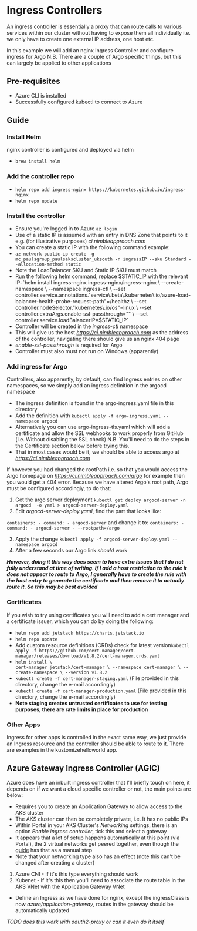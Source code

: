 # Ingress Controllers
An ingress controller is essentially a proxy that can route calls to various services within our cluster without having to expose them all individually i.e. we only have to create one external IP address, one host etc.

In this example we will add an nginx Ingress Controller and configure ingress for Argo
N.B. There are a couple of Argo specific things, but this can largely be applied to other applications

## Pre-requisites
- Azure CLI is installed
- Successfully configured kubectl to connect to Azure

## Guide

### Install Helm
nginx controller is configured and deployed via helm
- `brew install helm`

### Add the controller repo
- `helm repo add ingress-nginx https://kubernetes.github.io/ingress-nginx`
- `helm repo update`

### Install the controller
- Ensure you're logged in to Azure `az login`
- Use of a static IP is assumed with an entry in DNS Zone that points to it e.g. (for illustrative purposes) *ci.nimbleapproach.com*
- You can create a static IP with the following command example:
- `az network public-ip create -g mc_paulsgroup_paulsakscluster_uksouth -n ingressIP --sku Standard --allocation-method static`
- Note the LoadBalancer SKU and Static IP SKU must match
- Run the following helm command, replace $STATIC_IP with the relevant IP:
`helm install ingress-nginx ingress-nginx/ingress-nginx \              
  --create-namespace \
  --namespace ingress-ctl \
  --set controller.service.annotations."service\.beta\.kubernetes\.io/azure-load-balancer-health-probe-request-path"=/healthz \
  --set controller.nodeSelector."kubernetes\.io/os"=linux \
  --set controller.extraArgs.enable-ssl-passthrough="" \
  --set controller.service.loadBalancerIP=$STATIC_IP`
- Controller will be created in the *ingress-ctl* namespace
- This will give us the host *https://ci.nimbleapproach.com* as the address of the controller, navigating there should give us an nginx 404 page
- *enable-ssl-passthrough* is required for Argo
- Controller must also must not run on Windows (apparently)

### Add ingress for Argo
Controllers, also apparently, by default, can find Ingress entries on other namespaces, so we simply add an ingress definition in the argocd namespace
- The ingress definition is found in the argo-ingress.yaml file in this directory
- Add the definition with `kubectl apply -f argo-ingress.yaml --namespace argocd`
- Alternatively you can use argo-ingress-tls.yaml which will add a certificate and allow the SSL webhooks to work properly from GitHub (i.e. Without disabling the SSL check) N.B. You'll need to do the steps in the Certificate section below before trying this.
- That in most cases would be it, we should be able to access argo at *https://ci.nimbleapproach.com*

If however you had changed the rootPath i.e. so that you would access the Argo homepage on *https://ci.nimbleapproach.com/argo* for example then you would get a 404 error. Because we have altered Argo's root path, Argo must be configured accordingly, to do that:
1. Get the argo server deployment `kubectl get deploy argocd-server -n argocd  -o yaml > argocd-server-deploy.yaml`
2. Edit *argocd-server-deploy.yaml*, find the part that looks like:

`containers:
    - command:
        - argocd-server`
and change it to:
`containers:
        - command:
            - argocd-server
            - --rootpath=/argo`
            
3. Apply the change `kubectl apply -f argocd-server-deploy.yaml --namespace argocd`
4. After a few seconds our Argo link *should* work

***However, doing it this way does seem to have extra issues that I do not fully understand at time of writing. If I add a host restriction to the rule it does not appear to route to Argo, I generally have to create the rule with the host entry to generate the certificate and then remove it to actually route it. So this may be best avoided***

### Certificates
If you wish to try using certificates you will need to add a cert manager and a certificate issuer, which you can do by doing the following:
- `helm repo add jetstack https://charts.jetstack.io`
- `helm repo update`
- Add custom resource definitions (CRDs) check for latest version`kubectl apply -f https://github.com/cert-manager/cert-manager/releases/download/v1.8.2/cert-manager.crds.yaml`
- `helm install \                                                                                               
  cert-manager jetstack/cert-manager \
  --namespace cert-manager \
  --create-namespace \
  --version v1.8.2`
- `kubectl create -f cert-manager-staging.yaml` (File provided in this directory, change the e-mail accordingly)
- `kubectl create -f cert-manager-production.yaml` (File provided in this directory, change the e-mail accordingly)
- **Note staging creates untrusted certificates to use for testing purposes, there are rate limits in place for production**

### Other Apps
Ingress for other apps is controlled in the exact same way, we just provide an Ingress resource and the controller should be able to route to it. There are examples in the kustomizehelloworld app.

## Azure Gateway Ingress Controller (AGIC)
Azure does have an inbuilt ingress controller that I'll briefly touch on here, it depends on if we want a cloud specific controller or not, the main points are below:
- Requires you to create an Application Gateway to allow access to the AKS cluster
- The AKS cluster can then be completely private, i.e. It has no public IPs
- Within Portal in your AKS Cluster's *Networking* settings, there is an option *Enable ingress controller*, tick this and select a gateway
- It appears that a lot of setup happens automatically at this point (via Portal), the 2 virtual networks get peered together, even though the [guide](https://docs.microsoft.com/en-us/azure/application-gateway/tutorial-ingress-controller-add-on-existing) has that as a manual step
- Note that your networking type also has an effect (note this can't be changed after creating a cluster)
1. Azure CNI - If it's this type everything should work
2. Kubenet - If it's this then you'll need to associate the route table in the AKS VNet with the Application Gateway VNet
- Define an Ingress as we have done for nginx, except the ingressClass is now *azure/application-gateway*, routes in the gateway should be automatically updated

*TODO does this work with oauth2-proxy or can it even do it itself*